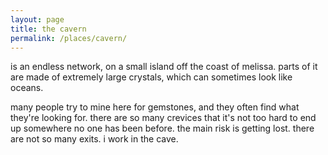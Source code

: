 ```yaml
---
layout: page
title: the cavern
permalink: /places/cavern/
---
```


is an endless network, on a small island off the coast of melissa. parts of it are made of extremely large crystals, which can sometimes look like oceans. 

many people try to mine here for gemstones, and they often find what they're looking for. there are so many crevices that it's not too hard to end up somewhere no one has been before. the main risk is getting lost. there are not so many exits. i work in the cave.

